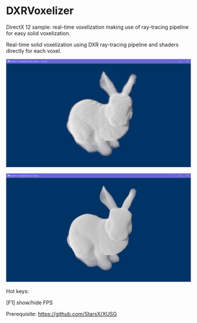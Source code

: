 # DXRVoxelizer
DirectX 12 sample: real-time voxelization making use of ray-tracing pipeline for easy solid voxelization.

Real-time solid voxelization using DXR ray-tracing pipeline and shaders directly for each voxel.

![Solid voxelization result](https://github.com/StarsX/DXRVoxelizer/blob/master/Doc/Images/SolidVoxelization.jpg "Voxelization result")

![Hi-resolution exsample](https://github.com/StarsX/DXRVoxelizer/blob/master/Doc/Images/VoxelizationHiRes.jpg "Hi-resolution exsample (not default)")

Hot keys:

[F1] show/hide FPS

Prerequisite: https://github.com/StarsX/XUSG
